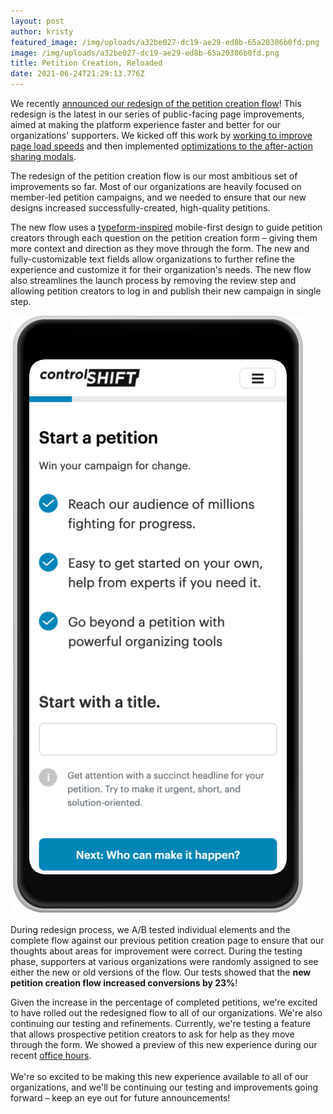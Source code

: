 ```yaml
---
layout: post
author: kristy
featured_image: /img/uploads/a32be027-dc19-ae29-ed8b-65a20386b0fd.png
image: /img/uploads/a32be027-dc19-ae29-ed8b-65a20386b0fd.png
title: Petition Creation, Reloaded
date: 2021-06-24T21:29:13.776Z
---
```

We recently [announced our redesign of the petition creation flow](https://mailchi.mp/controlshiftlabs/petition-creation-reloaded)! This redesign is the latest in our series of public-facing page improvements, aimed at making the platform experience faster and better for our organizations' supporters. We kicked off this work by [working to improve page load speeds](https://www.controlshiftlabs.com/2021/03/04/lighting-fast-pages.html) and then implemented [optimizations to the after-action sharing modals](https://www.controlshiftlabs.com/2021/04/13/after-action-improvements.html).

The redesign of the petition creation flow is our most ambitious set of improvements so far. Most of our organizations are heavily focused on member-led petition campaigns, and we needed to ensure that our new designs increased successfully-created, high-quality petitions.

The new flow uses a [typeform-inspired](https://www.typeform.com/) mobile-first design to guide petition creators through each question on the petition creation form – giving them more context and direction as they move through the form. The new and fully-customizable text fields allow organizations to further refine the experience and customize it for their organization's needs. The new flow also streamlines the launch process by removing the review step and allowing petition creators to log in and publish their new campaign in single step. 

![The new petition creation form as seen on a mobile device.](/img/uploads/a32be027-dc19-ae29-ed8b-65a20386b0fd.png "The first step of the newly designed petition creation flow.")

During redesign process, we A/B tested individual elements and the complete flow against our previous petition creation page to ensure that our thoughts about areas for improvement were correct. During the testing phase, supporters at various organizations were randomly assigned to see either the new or old versions of the flow. Our tests showed that the **new petition creation flow increased conversions by 23%**!

Given the increase in the percentage of completed petitions, we're excited to have rolled out the redesigned flow to all of our organizations. We're also continuing our testing and refinements. Currently, we're testing a feature that allows prospective petition creators to ask for help as they move through the form. We showed a preview of this new experience during our recent [office hours](https://youtu.be/wgRZwn2widA). \
\
We're so excited to be making this new experience available to all of our organizations, and we'll be continuing our testing and improvements going forward – keep an eye out for future announcements!
